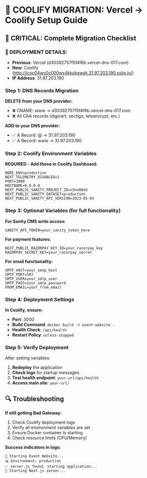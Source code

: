 # 🔧 COOLIFY MIGRATION: Vercel → Coolify Setup Guide

## 🚨 CRITICAL: Complete Migration Checklist

### **📍 DEPLOYMENT DETAILS:**
- **Previous**: Vercel (d30392757f5f4f6b.vercel-dns-017.com)
- **New**: Coolify (http://icoc04wo0c000ws4kkokgwgk.31.97.203.190.sslip.io/)
- **IP Address**: 31.97.203.190

### **Step 1: DNS Records Migration**

**DELETE from your DNS provider:**
- ❌ CNAME: www → d30392757f5f4f6b.vercel-dns-017.com
- ❌ All CAA records (digicert, sectigo, letsencrypt, etc.)

**ADD to your DNS provider:**
- ✅ A Record: @ → 31.97.203.190
- ✅ A Record: www → 31.97.203.190

### **Step 2: Coolify Environment Variables**

**REQUIRED - Add these in Coolify Dashboard:**
```
NODE_ENV=production
NEXT_TELEMETRY_DISABLED=1
PORT=3000
HOSTNAME=0.0.0.0
NEXT_PUBLIC_SANITY_PROJECT_ID=n3no08m3
NEXT_PUBLIC_SANITY_DATASET=production
NEXT_PUBLIC_SANITY_API_VERSION=2023-05-03
```

### **Step 3: Optional Variables (for full functionality)**

**For Sanity CMS write access:**
```
SANITY_API_TOKEN=your_sanity_token_here
```

**For payment features:**
```
NEXT_PUBLIC_RAZORPAY_KEY_ID=your_razorpay_key
RAZORPAY_SECRET_KEY=your_razorpay_secret
```

**For email functionality:**
```
SMTP_HOST=your_smtp_host
SMTP_PORT=587
SMTP_USER=your_smtp_user
SMTP_PASS=your_smtp_password
FROM_EMAIL=your_from_email
```

### **Step 4: Deployment Settings**

**In Coolify, ensure:**
- **Port**: 3000
- **Build Command**: `docker build -t event-website .`
- **Health Check**: `/api/health`
- **Restart Policy**: `unless-stopped`

### **Step 5: Verify Deployment**

After setting variables:
1. **Redeploy** the application
2. **Check logs** for startup messages
3. **Test health endpoint**: `your-url/api/health`
4. **Access main site**: `your-url/`

## 🔍 Troubleshooting

**If still getting Bad Gateway:**
1. Check Coolify deployment logs
2. Verify all environment variables are set
3. Ensure Docker container is starting
4. Check resource limits (CPU/Memory)

**Success indicators in logs:**
```
🚀 Starting Event Website...
📊 Environment: production
✅ server.js found, starting application...
🎯 Starting Next.js server...
```
